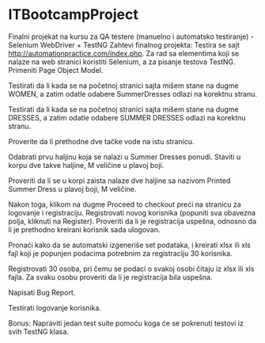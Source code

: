 # ITBootcampProject
Finalni projekat na kursu za QA testere (manuelno i automatsko testiranje) - Selenium WebDriver + TestNG
Zahtevi finalnog projekta:
Testira se sajt http://automationpractice.com/index.php.
Za rad sa elementima koji se nalaze na web stranici koristiti Selenium, a za pisanje testova TestNG. Primeniti Page Object Model.

Testirati da li kada se na početnoj stranici sajta mišem stane na dugme WOMEN, a zatim odatle odabere SummerDresses odlazi na korektnu stranu.


Testirati da li kada se na početnoj stranici sajta mišem stane na dugme DRESSES, a zatim odatle odabere SUMMER DRESSES odlazi na korektnu stranu.


Proverite da li prethodne dve tačke vode na istu stranicu.


Odabrati prvu haljinu koja se nalazi u Summer Dresses ponudi. Staviti u korpu dve takve haljine, M veličine u plavoj boji.


Proveriti da li se u korpi zaista nalaze dve haljine sa nazivom Printed Summer Dress u plavoj boji, M veličine.


Nakon toga, klikom na dugme Proceed to checkout preći na stranicu za logovanje i registraciju. Registrovati novog korisnika (popuniti sva obavezna polja, kliknuti na Register). Proveriti da li je registracija uspešna, odnosno da li je prethodno kreirani korisnik sada ulogovan.


Pronaći kako da se automatski izgeneriše set podataka, i kreirati xlsx ili xls fajl koji je popunjen podacima potrebnim za registraciju 30 korisnika.


Registrovati 30 osoba, pri čemu se podaci o svakoj osobi čitaju iz xlsx ili xls fajla. Za svaku osobu proveriti da li je registracija bila uspešna.


Napisati Bug Report.


Testirati logovanje korisnika.


Bonus:
Napraviti jedan test suite pomoću koga će se pokrenuti testovi iz svih TestNG klasa.

